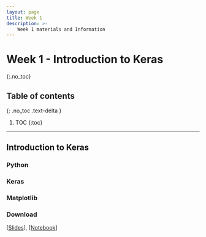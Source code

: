 ```yaml
---
layout: page
title: Week 1
description: >-
    Week 1 materials and Information
---
```


# Week 1 - Introduction to Keras
{:.no_toc}

## Table of contents
{: .no_toc .text-delta }

1. TOC
{:toc}

---
## Introduction to Keras

### Python

### Keras

### Matplotlib 

### Download 

[[Slides](week-01/TNM112_17NOV.pdf)], [[Notebook](week-01/Lesson_17_Nov.ipynb)]